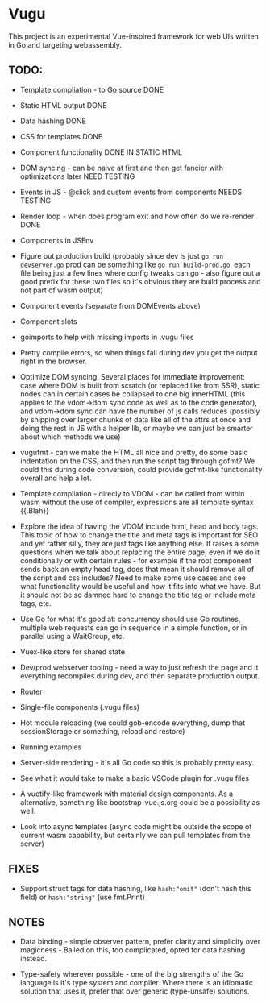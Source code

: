 # Vugu

This project is an experimental Vue-inspired framework for web UIs written in Go and targeting webassembly.

## TODO:

* Template compliation - to Go source DONE
* Static HTML output DONE
* Data hashing DONE
* CSS for templates DONE
* Component functionality DONE IN STATIC HTML
* DOM syncing - can be naive at first and then get fancier with optimizations later NEED TESTING
* Events in JS - @click and custom events from components NEEDS TESTING
* Render loop - when does program exit and how often do we re-render DONE
* Components in JSEnv
* Figure out production build (probably since dev is just `go run devserver.go` prod can be something like `go run build-prod.go`, each file being just a few lines where config tweaks can go - also figure out a good prefix for these two files so it's obvious they are build process and not part of wasm output)

* Component events (separate from DOMEvents above)
* Component slots
* goimports to help with missing imports in .vugu files
* Pretty compile errors, so when things fail during dev you get the output right in the browser.
* Optimize DOM syncing.  Several places for immediate improvement: case where DOM is built from scratch (or replaced like from SSR), static nodes can in certain cases be collapsed to one big innerHTML (this applies to the vdom->dom sync code as well as to the code generator), and vdom->dom sync can have the number of js calls reduces (possibly by shipping over larger chunks of data like all of the attrs at once and doing the rest in JS with a helper lib, or maybe we can just be smarter about which methods we use)
* vugufmt - can we make the HTML all nice and pretty, do some basic indentation on the CSS, and then run the script tag through gofmt?  We could this during 
code conversion, could provide gofmt-like functionality overall and help a lot.
* Template compilation - direcly to VDOM - can be called from within wasm without the use of compiler, expressions are all template syntax {{.Blah}}
* Explore the idea of having the VDOM include html, head and body tags.  This topic of how to change the title and meta tags is important for SEO and yet rather silly, they are just tags like anything else.  It raises a some questions when we talk about replacing the entire page, even if we do it conditionally or with certain rules - for example if the root component sends back an empty head tag, does that mean it should remove all of the script and css includes?  Need to make some use cases and see what functionality would be useful and how it fits into what we have.  But it should not be so damned hard to change the title tag or include meta tags, etc.
* Use Go for what it's good at: concurrency should use Go routines, multiple web requests can go in sequence in a simple function, or in parallel using a WaitGroup, etc.
* Vuex-like store for shared state
* Dev/prod webserver tooling - need a way to just refresh the page and it everything recompiles during dev, and then separate production output.
* Router
* Single-file components (.vugu files)
* Hot module reloading (we could gob-encode everything, dump that sessionStorage or something, reload and restore)
* Running examples
* Server-side rendering - it's all Go code so this is probably pretty easy.
* See what it would take to make a basic VSCode plugin for .vugu files
* A vuetify-like framework with material design components.  As a alternative, something like bootstrap-vue.js.org could be a possibility as well.
* Look into async templates (async code might be outside the scope of current wasm capability, but certainly we can pull templates from the server)

## FIXES

* Support struct tags for data hashing, like `hash:"omit"` (don't hash this field) or `hash:"string"` (use fmt.Print)

## NOTES

* Data binding - simple observer pattern, prefer clarity and simplicity over magicness - Bailed on this, too complicated, opted for data hashing instead.

* Type-safety wherever possible - one of the big strengths of the Go language is it's type system and compiler.  Where there is an idiomatic solution that uses it, prefer that over generic (type-unsafe) solutions.
